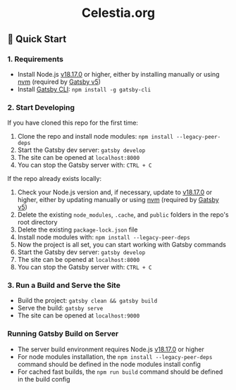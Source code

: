 <h1 align="center">
  Celestia.org
</h1>

## 🚀 Quick Start

### 1. Requirements

-   Install Node.js [v18.17.0](https://nodejs.org/en/blog/release/v18.17.0) or higher, either by installing manually or using [nvm](https://github.com/nvm-sh/nvm) (required by [Gatsby v5](https://www.gatsbyjs.com/docs))
-   Install [Gatsby CLI](https://www.gatsbyjs.com/docs/reference/gatsby-cli/): `npm install -g gatsby-cli`

### 2. Start Developing

If you have cloned this repo for the first time:

1. Clone the repo and install node modules: `npm install --legacy-peer-deps`
2. Start the Gatsby dev server: `gatsby develop`
3. The site can be opened at `localhost:8000`
4. You can stop the Gatsby server with: `CTRL + C`

If the repo already exists locally:

1. Check your Node.js version and, if necessary, update to [v18.17.0](https://nodejs.org/en/blog/release/v18.17.0) or higher, either by updating manually or using [nvm](https://github.com/nvm-sh/nvm) (required by [Gatsby v5](https://www.gatsbyjs.com/docs))
2. Delete the existing `node_modules`, `.cache`, and `public` folders in the repo's root directory
3. Delete the existing `package-lock.json` file
4. Install node modules with: `npm install --legacy-peer-deps`
5. Now the project is all set, you can start working with Gatsby commands
6. Start the Gatsby dev server: `gatsby develop`
7. The site can be opened at `localhost:8000`
8. You can stop the Gatsby server with: `CTRL + C`

### 3. Run a Build and Serve the Site

-   Build the project: `gatsby clean && gatsby build`
-   Serve the build: `gatsby serve`
-   The site can be opened at `localhost:9000`

### Running Gatsby Build on Server

-   The server build environment requires Node.js [v18.17.0](https://nodejs.org/en/blog/release/v18.17.0) or higher
-   For node modules installation, the `npm install --legacy-peer-deps` command should be defined in the node modules install config
-   For cached fast builds, the `npm run build` command should be defined in the build config

